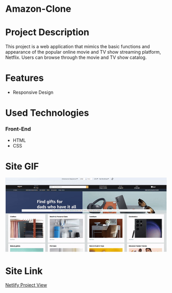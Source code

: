 ﻿# Amazon-Clone

<h1>Project Description</h1>

<p>This project is a web application that mimics the basic functions and appearance of the popular online movie and TV show streaming platform, Netflix. Users can browse through the movie and TV show catalog.</p>

<h1>Features</h1>

<ul>

<li>Responsive Design

</li>

</ul>

<h1>Used Technologies</h1>

<h3>Front-End</h3>

<ul>

<li> HTML</li>

<li> CSS</li>

</ul>

<h1>Site GIF</h1>

<img src="/amazon clone/images/amazon.gif" alt="Site Gif">

<h1>Site Link</h1>

<a href="https://amazonclone222.netlify.app/"> Netlify Project View</a>
